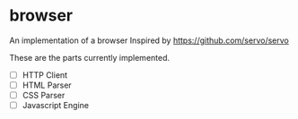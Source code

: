 # browser

An implementation of a browser
Inspired by https://github.com/servo/servo

These are the parts currently implemented.

- [ ] HTTP Client
- [ ] HTML Parser
- [ ] CSS Parser
- [ ] Javascript Engine

